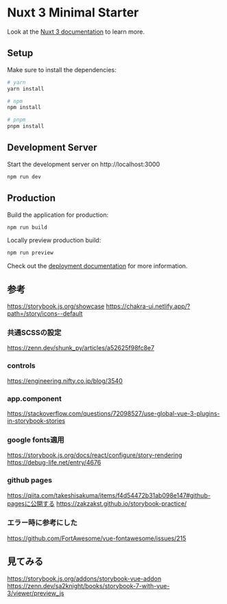 # Nuxt 3 Minimal Starter

Look at the [Nuxt 3 documentation](https://nuxt.com/docs/getting-started/introduction) to learn more.

## Setup

Make sure to install the dependencies:

```bash
# yarn
yarn install

# npm
npm install

# pnpm
pnpm install
```

## Development Server

Start the development server on http://localhost:3000

```bash
npm run dev
```

## Production

Build the application for production:

```bash
npm run build
```

Locally preview production build:

```bash
npm run preview
```

Check out the [deployment documentation](https://nuxt.com/docs/getting-started/deployment) for more information.

## 参考
https://storybook.js.org/showcase
https://chakra-ui.netlify.app/?path=/story/icons--default

### 共通SCSSの設定
https://zenn.dev/shunk_py/articles/a52625f98fc8e7

### controls
https://engineering.nifty.co.jp/blog/3540

### app.component
https://stackoverflow.com/questions/72098527/use-global-vue-3-plugins-in-storybook-stories

### google fonts適用
https://storybook.js.org/docs/react/configure/story-rendering
https://debug-life.net/entry/4676

### github pages
https://qiita.com/takeshisakuma/items/f4d54472b31ab098e147#github-pagesに公開する
https://zakzakst.github.io/storybook-practice/

### エラー時に参考にした
https://github.com/FortAwesome/vue-fontawesome/issues/215

## 見てみる
https://storybook.js.org/addons/storybook-vue-addon
https://zenn.dev/sa2knight/books/storybook-7-with-vue-3/viewer/preview_js

